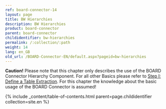 ```yaml
---
ref: board-connector-14
layout: page
title: BW Hierarchies
description: BW Hierarchies
product: board-connector
parent: board-connector
childidentifier: bw-hierarchies
permalink: /:collection/:path
weight: 14
lang: en_GB
old_url: /BOARD-Connector-EN/default.aspx?pageid=bw-hierarchies
---
```


**Caution!** Please note that this chapter only describes the use of the BOARD Connector Hierarchy Component. For all other Basics please refer to [Step I: Define a Table Extraction](./getting-started-table/step1-define-table-extraction). For this chapter the knowledge about the basic usage of the BOARD Connector is assumed! 

{% include _content/table-of-contents.html parent=page.childidentifier collection=site.en %}
